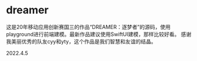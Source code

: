 # dreamer

这是20年移动应用创新赛国三的作品“DREAMER：逐梦者”的源码，使用playground进行前端建模。最新作品建议使用SwiftUI建模，那样比较好看。
感谢我美丽优秀的队友cyy和yty，这个作品是我们智慧和友谊的结晶。


2022.4.5
